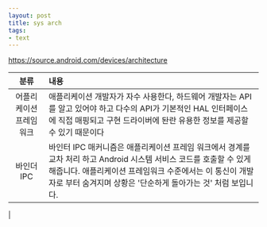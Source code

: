 ```yaml
---
layout: post
title: sys arch
tags: 
- text
---
```


https://source.android.com/devices/architecture


|분류|내용|
|:--------:|:--------|
|어플리케이션 프레임워크|애플리케이션 개발자가 자수 사용한다, 하드웨어 개발자는 API를 알고 있어야 하고 다수의 API가 기본적인 HAL 인터페이스에 직접 매핑되고 구현 드라이버에 돤란 유용한 정보를 제공할 수 있기 때문이다|
|바인더 IPC| 바인터 IPC 매커니즘은 애플리케이션 프레임 워크에서 경계를 교차 처리 하고 Android 시스템 서비스 코드를 호출할 수 있게 해줍니다. 애플리케이션 프레임워크 수준에서는 이 통신이 개발자로 부터 숨겨지며 상황은 '단순하게 돌아가는 것' 처럼 보입니다.|
|


